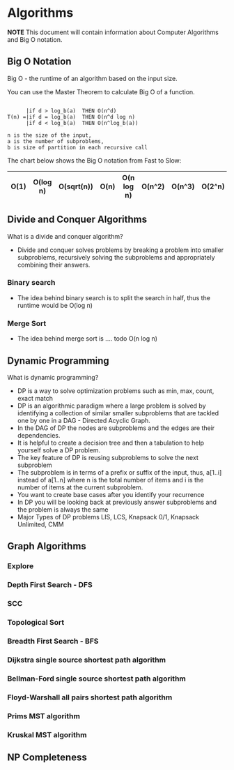 # Algorithms

**NOTE** This document will contain information about Computer Algorithms and Big O notation.

## Big O Notation

Big O - the runtime of an algorithm based on the input size.

You can use the Master Theorem to calculate Big O of a function. 

```If T(n) = aT(|n/b|) + O(n^d), where a>0,b>1,& d>=0 THEN

      |if d > log_b(a) 	THEN O(n^d)
T(n) =|if d = log_b(a) 	THEN O(n^d log n)
      |if d < log_b(a) 	THEN O(n^log_b(a))

n is the size of the input, 
a is the number of subproblems, 
b is size of partition in each recursive call 
```


The chart below shows the Big O notation from Fast to Slow:

| O(1) | O(log n) | O(sqrt(n)) | O(n) | O(n log n) | O(n^2) | O(n^3) | O(2^n) | O(n^n) | O(n!) |
| --- | --- | --- | --- |--- | --- | --- | --- | --- | --- |

## Divide and Conquer Algorithms
What is a divide and conquer algorithm?
-	Divide and conquer solves problems by breaking a problem into smaller subproblems, recursively solving the subproblems and appropriately combining their answers.

### Binary search
- The idea behind binary search is to split the search in half, thus the runtime would be O(log n)

### Merge Sort
- The idea behind merge sort is .... todo O(n log n)

## Dynamic Programming
What is dynamic programming?
-	DP is a way to solve optimization problems such as min, max, count, exact match
-	DP is an algorithmic paradigm where a large problem is solved by identifying a collection of similar smaller subproblems that are tackled one by one in a DAG - Directed Acyclic Graph.
-	In the DAG of DP the nodes are subproblems and the edges are their dependencies.
-	It is helpful to create a decision tree and then a tabulation to help yourself solve a DP problem.
-	The key feature of DP is reusing subproblems to solve the next subproblem
-	The subproblem is in terms of a prefix or suffix of the input, thus, a[1..i] instead of a[1..n] where n is the total number of items and i is the number of items at the current subproblem.
-	You want to create base cases after you identify your recurrence 
-	In DP you will be looking back at previously answer subproblems and the problem is always the same
-	Major Types of DP problems LIS, LCS, Knapsack 0/1, Knapsack Unlimited, CMM


## Graph Algorithms

### Explore

### Depth First Search - DFS

### SCC

### Topological Sort

### Breadth First Search - BFS

### Dijkstra single source shortest path algorithm

### Bellman-Ford single source shortest path algorithm

### Floyd-Warshall all pairs shortest path algorithm

### Prims MST algorithm

### Kruskal MST algorithm

## NP Completeness
